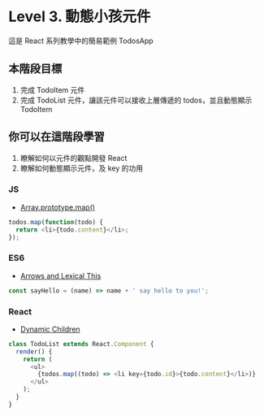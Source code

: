 # Level 3. 動態小孩元件
這是 React 系列教學中的簡易範例 TodosApp


## 本階段目標
1. 完成 TodoItem 元件
2. 完成 TodoList 元件，讓該元件可以接收上層傳遞的 todos，並且動態顯示 TodoItem


## 你可以在這階段學習
1. 瞭解如何以元件的觀點開發 React
2. 瞭解如何動態顯示元件，及 key 的功用

### JS
- [Array.prototype.map()](https://developer.mozilla.org/en-US/docs/Web/JavaScript/Reference/Global_Objects/Array/map)
```js
todos.map(function(todo) {
  return <li>{todo.content}</li>;
});
```

### ES6
- [Arrows and Lexical This](https://babeljs.io/docs/learn-es2015/#arrows-and-lexical-this)
```js
const sayHello = (name) => name + ' say hello to you!';
```

### React
- [Dynamic Children](https://facebook.github.io/react/docs/multiple-components.html#dynamic-children)
```js
class TodoList extends React.Component {
  render() {
    return (
      <ul>
        {todos.map((todo) => <li key={todo.id}>{todo.content}</li>)}
      </ul>
    );
  }
}
```
